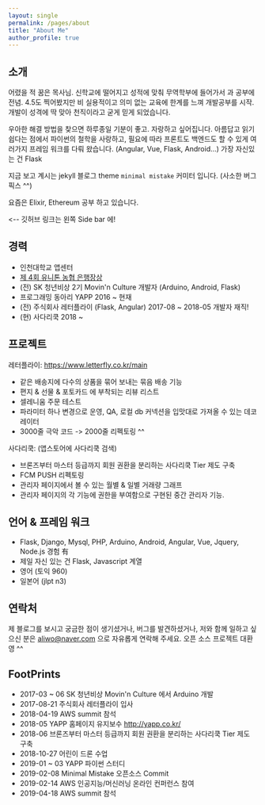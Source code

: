 ```yaml
---
layout: single
permalink: /pages/about
title: "About Me"
author_profile: true
---
```


## 소개
어렸을 적 꿈은 목사님. 신학교에 떨어지고 성적에 맞춰 무역학부에 들어가서
과 공부에 전념. 4.5도 찍어봤지만 비 실용적이고 의미 없는 교육에
한계를 느껴 개발공부를 시작. 개발이 성격에 딱 맞아 천직이라고 굳게 믿게 되었습니다.


우아한 해결 방법을 찾으면 하루종일 기분이 좋고. 자랑하고 싶어집니다.
아름답고 읽기 쉽다는 점에서 파이썬의 철학을 사랑하고, 필요에 따라 프론트도
백엔드도 할 수 있게 여러가지 프레임 워크를 다뤄 왔습니다. (Angular, Vue, Flask, Android...)
가장 자신있는 건 Flask

지금 보고 계시는 jekyll 블로그 theme `minimal mistake` 커미터 입니다. (사소한 버그 픽스 ^^)

요즘은 Elixir, Ethereum 공부 하고 있습니다.

<-- 깃허브 링크는 왼쪽 Side bar 에! 

## 경력
* 인천대학교 앱센터
* <a href="http://www.ebn.co.kr/news/view/875502" target="_blank"> 제 4회 유니톤 농협 은행장상 </a>
* (전) SK 청년비상 2기 Movin'n Culture 개발자 (Arduino, Android, Flask)
* 프로그래밍 동아리 YAPP 2016 ~ 현재
* (전) 주식회사 레터플라이 (Flask, Angular) 2017-08 ~ 2018-05 개발자 재직!
* (현) 사다리쿡 2018 ~ 

## 프로젝트
레터플라이: <a href="https://www.letterfly.co.kr/main" target="_blank"> https://www.letterfly.co.kr/main </a>
* 같은 배송지에 다수의 상품을 묶어 보내는 묶음 배송 기능
* 편지 & 선물 & 포토카드 에 부착되는 리뷰 리스트
* 셀레니움 주문 테스트
* 파라미터 하나 변경으로 운영, QA, 로컬 db 커넥션을 입맛대로 가져올 수 있는 데코레이터
* 3000줄 극악 코드 -> 2000줄 리펙토링 ^^


사다리쿡: (앱스토어에 사다리쿡 검색)
* 브론즈부터 마스터 등급까지 회원 권환을 분리하는 사다리쿡 Tier 제도 구축
* FCM PUSH 리펙토링
* 관리자 페이지에서 볼 수 있는 월별 & 일별 거래량 그래프
* 관리자 페이지의 각 기능에 권한을 부여함으로 구현된 중간 관리자 기능.


## 언어 & 프레임 워크
* Flask, Django, Mysql, PHP, Arduino, Android, Angular, Vue, Jquery, Node.js 경험 有
* 제일 자신 있는 건 Flask, Javascript 계열
* 영어 (토익 960)
* 일본어 (jlpt n3)


## 연락처
제 블로그를 보시고 궁금한 점이 생기셨거나, 버그를 발견하셨거나, 저와 함께 일하고 싶으신 분은
<a href="mailto:aliwo@naver.com">aliwo@naver.com</a> 으로 자유롭게 연락해 주세요.
오픈 소스 프로젝트 대환영 ^^


## FootPrints
* 2017-03 ~ 06 SK 청년비상 Movin'n Culture 에서 Arduino 개발
* 2017-08-21 주식회사 레터플라이 입사
* 2018-04-19 AWS summit 참석
* 2018-05 YAPP 홈페이지 유지보수 <a href="http://yapp.co.kr/" target="_blank">http://yapp.co.kr/</a>
* 2018-06 브론즈부터 마스터 등급까지 회원 권환을 분리하는 사다리쿡 Tier 제도 구축
* 2018-10-27 어린이 드론 수업
* 2019-01 ~ 03 YAPP 파이썬 스터디
* 2019-02-08 Minimal Mistake 오픈소스 Commit
* 2019-02-14 AWS 인공지능/머신러닝 온라인 컨퍼런스 참여
* 2019-04-18 AWS summit 참석
